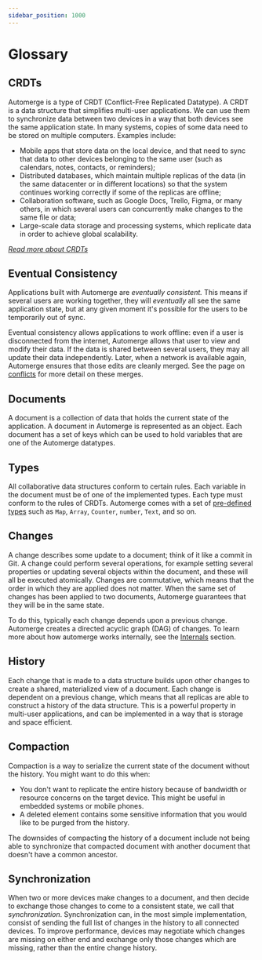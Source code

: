 ```yaml
---
sidebar_position: 1000
---
```


# Glossary

## CRDTs

Automerge is a type of CRDT (Conflict-Free Replicated Datatype). A CRDT is a data structure that simplifies multi-user applications. We can use them to synchronize data between two devices in a way that both devices see the same application state.  In many systems, copies of some data need to be stored on multiple computers. Examples include:
  * Mobile apps that store data on the local device, and that need to sync that data to other devices belonging to the same user (such as calendars, notes, contacts, or reminders);
  * Distributed databases, which maintain multiple replicas of the data (in the same datacenter or in different locations) so that the system continues working correctly if some of the replicas are offline;
  * Collaboration software, such as Google Docs, Trello, Figma, or many others, in which several users can concurrently make changes to the same file or data;
  * Large-scale data storage and processing systems, which replicate data in order to achieve global scalability.

*[Read more about CRDTs](https://crdt.tech/)*


## Eventual Consistency

Applications built with Automerge are *eventually consistent.* This means if several users are working together, they will *eventually* all see the same application state, but at any given moment it's possible for the users to be temporarily out of sync.

Eventual consistency allows applications to work offline: even if a user is disconnected from the internet, Automerge allows that user to view and modify their data. If the data is shared between several users, they may all update their data independently. Later, when a network is available again, Automerge ensures that those edits are cleanly merged. See the page on [conflicts](/docs/documents/conflicts/) for more detail on these merges.

## Documents

A document is a collection of data that holds the current state of the application. A document in Automerge is represented as an object. Each document has a set of keys which can be used to hold variables that are one of the Automerge datatypes.

## Types

All collaborative data structures conform to certain rules. Each variable in the document must be of one of the implemented types. Each type must conform to the rules of CRDTs. Automerge comes with a set of [pre-defined types](/docs/documents/values) such as `Map`, `Array`, `Counter`, `number`, `Text`, and so on.

## Changes

A change describes some update to a document; think of it like a commit in Git. A change could perform several operations, for example setting several properties or updating several objects within the document, and these will all be executed atomically. Changes are commutative, which means that the order in which they are applied does not matter. When the same set of changes has been applied to two documents, Automerge guarantees that they will be in the same state.

To do this, typically each change depends upon a previous change. Automerge creates a directed acyclic graph (DAG) of changes. To learn more about how automerge works internally, see the [Internals](/docs/how-it-works/backend/) section.

## History

Each change that is made to a data structure builds upon other changes to create a shared, materialized view of a document. Each change is dependent on a previous change, which means that all replicas are able to construct a history of the data structure. This is a powerful property in multi-user applications, and can be implemented in a way that is storage and space efficient.

## Compaction

Compaction is a way to serialize the current state of the document without the history. You might want to do this when:

* You don't want to replicate the entire history because of bandwidth or resource concerns on the target device. This might be useful in embedded systems or mobile phones.
* A deleted element contains some sensitive information that you would like to be purged from the history.

The downsides of compacting the history of a document include not being able to synchronize that compacted document with another document that doesn't have a common ancestor. 

## Synchronization

When two or more  devices make changes to a document, and then decide to exchange those changes to come to a consistent state, we call that *synchronization*. Synchronization can, in the most simple implementation, consist of sending the full list of changes in the history to all connected devices. To improve performance, devices may negotiate which changes are missing on either end and exchange only those changes which are missing, rather than the entire change history.

